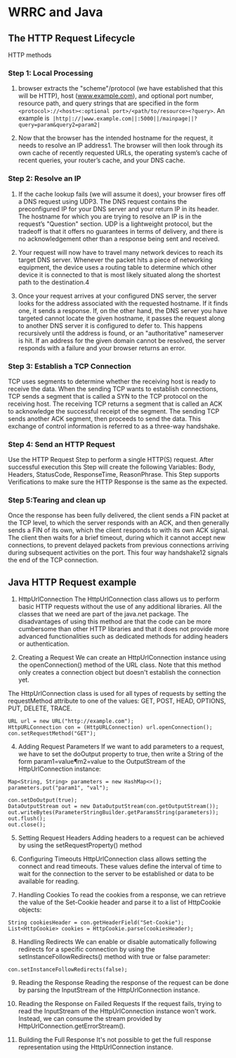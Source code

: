 # WRRC and Java

## The HTTP Request Lifecycle

 HTTP methods

### Step 1: Local Processing

1. browser extracts the "scheme"/protocol (we have established
that this will be HTTP), host (www.example.com),
and optional port number, resource path, and query strings that are specified in the form`
<protocol>://<host><:optional port>/<path/to/resource><?query>`. An example is` |http|://|www.example.com||:5000||/mainpage||?query=param&query2=param2|`

2. Now that the browser has the intended hostname for the request, it needs to resolve an IP address1. The browser will then look through its own cache of recently requested URLs, the operating system’s cache of recent queries, your router’s cache, and your DNS cache.

### Step 2: Resolve an IP

1. If the cache lookup fails (we will assume it does), your browser fires off a DNS request using UDP3. The DNS request contains the preconfigured IP for your DNS server and your return IP in its header. The hostname for which you are trying to resolve an IP is in the request’s "Question" section. UDP is a lightweight protocol, but the tradeoff is that it offers no guarantees in terms of delivery, and there is no acknowledgement other than a response being sent and received.

2. Your request will now have to travel many network devices to reach its target DNS server. Whenever the packet hits a piece of networking equipment, the device uses a routing table to determine which other device it is connected to that is most likely situated along the shortest path to the destination.4

3. Once your request arrives at your configured DNS server, the server looks for the address associated with the requested hostname. If it finds one, it sends a response. If, on the other hand, the DNS server you have targeted cannot locate the given hostname, it passes the request along to another DNS server it is configured to defer to. This happens recursively until the address is found, or an "authoritative" nameserver is hit. If an address for the given domain cannot be resolved, the server responds with a failure and your browser returns an error.

### Step 3: Establish a TCP Connection

TCP uses segments to determine whether the receiving host is ready to receive the data. When the sending TCP wants to establish connections, TCP sends a segment that is called a SYN to the TCP protocol on the receiving host. The receiving TCP returns a segment that is called an ACK to acknowledge the successful receipt of the segment. The sending TCP sends another ACK segment, then proceeds to send the data. This exchange of control information is referred to as a three-way handshake.

### Step 4: Send an HTTP Request

Use the HTTP Request Step to perform a single HTTP(S) request. After successful execution this Step will create the following Variables: Body, Headers, StatusCode, ResponseTime, ReasonPhrase. This Step supports Verifications to make sure the HTTP Response is the same as the expected.

### Step 5:Tearing and clean up

Once the response has been fully delivered, the client sends a FIN packet at the TCP level, to which the server responds with an ACK, and then generally sends a FIN of its own, which the client responds to with its own ACK signal. The client then waits for a brief timeout, during which it cannot accept new connections, to prevent delayed packets from previous connections arriving during subsequent activities on the port. This four way handshake12 signals the end of the TCP connection.

## Java HTTP Request example

1. HttpUrlConnection
The HttpUrlConnection class allows us to perform basic HTTP requests without the use of any additional libraries. All the classes that we need are part of the java.net package. The disadvantages of using this method are that the code can be more cumbersome than other HTTP libraries and that it does not provide more advanced functionalities such as dedicated methods for adding headers or authentication.

2. Creating a Request
We can create an HttpUrlConnection instance using the openConnection() method of the URL class. Note that this method only creates a connection object but doesn't establish the connection yet.

The HttpUrlConnection class is used for all types of requests by setting the requestMethod attribute to one of the values: GET, POST, HEAD, OPTIONS, PUT, DELETE, TRACE.

```
URL url = new URL("http://example.com");
HttpURLConnection con = (HttpURLConnection) url.openConnection();
con.setRequestMethod("GET");
```
4. Adding Request Parameters
If we want to add parameters to a request, we have to set the doOutput property to true, then write a String of the form param1=value¶m2=value to the OutputStream of the HttpUrlConnection instance:

```
Map<String, String> parameters = new HashMap<>();
parameters.put("param1", "val");

con.setDoOutput(true);
DataOutputStream out = new DataOutputStream(con.getOutputStream());
out.writeBytes(ParameterStringBuilder.getParamsString(parameters));
out.flush();
out.close();
```

5. Setting Request Headers
Adding headers to a request can be achieved by using the setRequestProperty() method

6. Configuring Timeouts
HttpUrlConnection class allows setting the connect and read timeouts. These values define the interval of time to wait for the connection to the server to be established or data to be available for reading.

7. Handling Cookies
To read the cookies from a response, we can retrieve the value of the Set-Cookie header and parse it to a list of HttpCookie objects:

```
String cookiesHeader = con.getHeaderField("Set-Cookie");
List<HttpCookie> cookies = HttpCookie.parse(cookiesHeader);
```

8. Handling Redirects
We can enable or disable automatically following redirects for a specific connection by using the setInstanceFollowRedirects() method with true or false parameter:

```
con.setInstanceFollowRedirects(false);
```

9. Reading the Response
Reading the response of the request can be done by parsing the InputStream of the HttpUrlConnection instance.

10. Reading the Response on Failed Requests
If the request fails, trying to read the InputStream of the HttpUrlConnection instance won't work. Instead, we can consume the stream provided by HttpUrlConnection.getErrorStream().

11. Building the Full Response
It's not possible to get the full response representation using the HttpUrlConnection instance.





